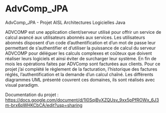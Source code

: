 # AdvComp_JPA
AdvComp_JPA - Projet AISL
Architectures Logicielles Java

ADVCOMP est une application client/serveur utilisé pour offrir un service de calcul avancé aux utilisateurs abonnés aux services. Les utilisateurs abonnés disposent d’un code d’authentification et d’un mot de passe leur permettant de s’authentifier et d’utiliser la puissance de calcul du serveur ADVCOMP pour déléguer les calculs complexes et coûteux que doivent réaliser leurs logiciels et ainsi éviter de surcharger leur système. En fin de mois les opérations faites par ADVComp sont facturées aux clients.
Pour ce projet j’ai complété le règlement de la facturation, l’historique des factures réglés, l’authentification et la demande d’un calcul chaîné. Les différents diagrammes UML présenté couvrent ces domaines, ils sont réalisés avec visual paradigm.

Documentation du projet : https://docs.google.com/document/d/1I0SqiByXZQUsv_9xx5pPfROWx_6J3m-brx6pWHKCbCA/edit?usp=sharing
